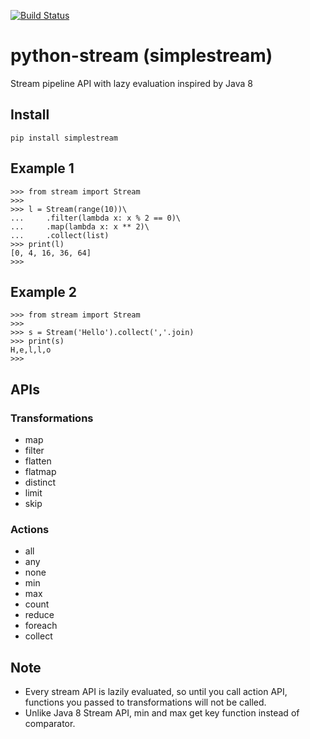 [![Build Status](https://travis-ci.org/fm100/python-stream.svg?branch=master)](https://travis-ci.org/fm100/python-stream)

# python-stream (simplestream)
Stream pipeline API with lazy evaluation inspired by Java 8

## Install
```
pip install simplestream
```

## Example 1
```
>>> from stream import Stream
>>>
>>> l = Stream(range(10))\
...     .filter(lambda x: x % 2 == 0)\
...     .map(lambda x: x ** 2)\
...     .collect(list)
>>> print(l)
[0, 4, 16, 36, 64]
>>>
```

## Example 2
```
>>> from stream import Stream
>>>
>>> s = Stream('Hello').collect(','.join)
>>> print(s)
H,e,l,l,o
>>>
```

## APIs
### Transformations
* map
* filter
* flatten
* flatmap
* distinct
* limit
* skip

### Actions
* all
* any
* none
* min
* max
* count
* reduce
* foreach
* collect

## Note
* Every stream API is lazily evaluated, so until you call action API, functions you passed to transformations will not be called.
* Unlike Java 8 Stream API, min and max get key function instead of comparator.
